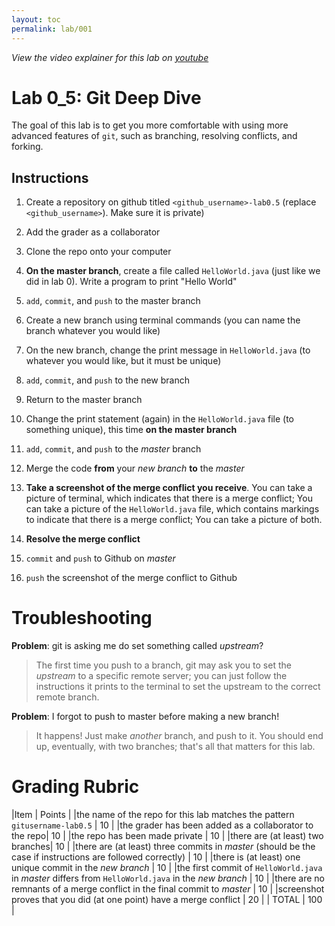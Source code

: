 ```yaml
---
layout: toc
permalink: lab/001
---
```


*View the video explainer for this lab on [youtube](https://youtu.be/JGwK5nwuAps)*


# Lab 0_5: Git Deep Dive

The goal of this lab is to get you more comfortable with using more advanced features of `git`, such as branching, resolving conflicts, and forking.

## Instructions

1. Create a repository on github titled `<github_username>-lab0.5` (replace `<github_username>`). Make sure it is private) 

2. Add the grader as a collaborator

3. Clone the repo onto your computer

4. **On the master branch**, create a file called `HelloWorld.java` (just like we did in lab 0). Write a program to print "Hello World"

5. `add`, `commit`, and `push` to the master branch

6. Create a new branch using terminal commands (you can name the branch whatever you would like)

7. On the new branch, change the print message in `HelloWorld.java` (to whatever you would like, but it must be unique)

8. `add`, `commit`, and `push` to the new branch

9. Return to the master branch

10. Change the print statement (again) in the `HelloWorld.java` file (to something unique), this time **on the master branch**

11. `add`, `commit`, and `push` to the *master* branch

12. Merge the code **from** your *new branch* **to** the *master* 

13. **Take a screenshot of the merge conflict you receive**. You can take a picture of terminal, which indicates that there is a merge conflict; You can take a picture of the `HelloWorld.java` file, which contains markings to indicate that there is a merge conflict; You can take a picture of both.

14. **Resolve the merge conflict**

15. `commit` and `push` to Github on *master*

16. `push` the screenshot of the merge conflict to Github

# Troubleshooting

**Problem**: git is asking me do set something called *upstream*?
> The first time you push to a branch, git may ask you to set the *upstream* to a specific remote server; you can just follow the instructions it prints to the terminal to set the upstream to the correct remote branch.

**Problem**: I forgot to push to master before making a new branch!
> It happens! Just make *another* branch, and push to it. You should end up, eventually, with two branches; that's all that matters for this lab.

# Grading Rubric

|Item | Points |
|the name of the repo for this lab matches the pattern  `gitusername-lab0.5` | 10 |
|the grader has been added as a collaborator to the repo| 10 |
|the repo has been made private | 10 |
|there are (at least) two branches| 10 |
|there are (at least) three commits in *master* (should be the case if instructions are followed correctly) | 10 |
|there is (at least) one unique commit in the *new branch* | 10 |
|the first commit of `HelloWorld.java` in *master* differs from `HelloWorld.java` in the *new branch* | 10 |
|there are no remnants of a merge conflict in the final commit to *master* | 10 |
|screenshot proves that you did (at one point) have a merge conflict | 20 |
| TOTAL | 100 |

